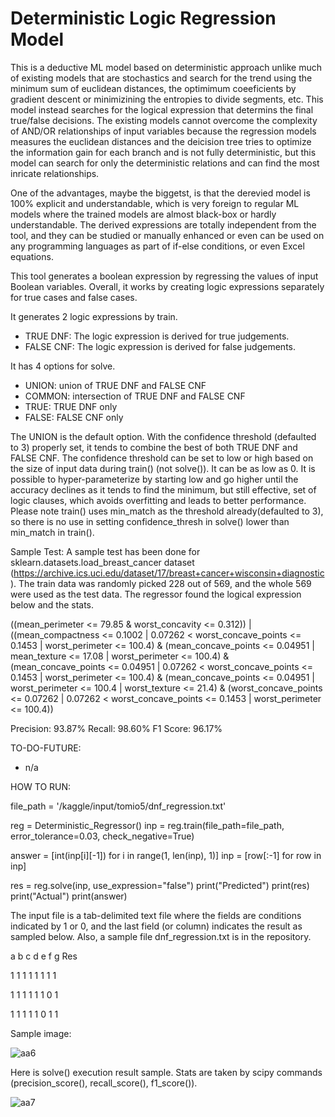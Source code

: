 # Deterministic Logic Regression Model

This is a deductive ML model based on deterministic approach unlike much of existing models that are stochastics and search for the trend using the minimum sum of euclidean distances, the optimimum coeeficients by gradient descent or minimizining the entropies to divide segments, etc.  This model instead searches for the logical expression that determins the final true/false decisions.  The existing models cannot overcome the complexity of AND/OR relationships of input variables because the regression models measures the euclidean distances and the deicision tree tries to optimize the information gain for each branch and is not fully deterministic, but this model can search for only the deterministic relations and can find the most inricate relationships.

One of the advantages, maybe the biggetst, is that the derevied model is 100% explicit and understandable, which is very foreign to regular ML models where the trained models are almost black-box or hardly understandable.  The derived expressions are totally independent from the tool, and they can be studied or manually enhanced or even can be used on any programming languages as part of if-else conditions, or even Excel equations.

This tool generates a boolean expression by regressing the values of input Boolean variables.  Overall, it works by creating logic expressions separately for true cases and false cases.

It generates 2 logic expressions by train.
- TRUE DNF: The logic expression is derived for true judgements.  
- FALSE CNF: The logic expression is derived for false judgements.  

It has 4 options for solve.
- UNION: union of TRUE DNF and FALSE CNF
- COMMON: intersection of TRUE DNF and FALSE CNF
- TRUE: TRUE DNF only
- FALSE: FALSE CNF only

The UNION is the default option.  With the confidence threshold (defaulted to 3) properly set, it tends to combine the best of both TRUE DNF and FALSE CNF.  The confidence threshold can be set to low or high based on the size of input data during train() (not solve()).  It can be as low as 0.  It is possible to hyper-parameterize by starting low and go higher until the accuracy declines as it tends to find the minimum, but still effective, set of logic clauses, which avoids overfitting and leads to better performance.  Please note train() uses min_match as the threshold already(defaulted to 3), so there is no use in setting confidence_thresh in solve() lower than min_match in train().

Sample Test:
A sample test has been done for sklearn.datasets.load_breast_cancer dataset (https://archive.ics.uci.edu/dataset/17/breast+cancer+wisconsin+diagnostic).  The train data was randomly picked 228 out of 569, and the whole 569 were used as the test data.  The regressor found the logical expression below and the stats.

((mean_perimeter <= 79.85 & worst_concavity <= 0.312)) | ((mean_compactness <= 0.1002 | 0.07262 < worst_concave_points <= 0.1453 | worst_perimeter <= 100.4) & (mean_concave_points <= 0.04951 | mean_texture <= 17.08 | worst_perimeter <= 100.4) & (mean_concave_points <= 0.04951 | 0.07262 < worst_concave_points <= 0.1453 | worst_perimeter <= 100.4) & (mean_concave_points <= 0.04951 | worst_perimeter <= 100.4 | worst_texture <= 21.4) & (worst_concave_points <= 0.07262 | 0.07262 < worst_concave_points <= 0.1453 | worst_perimeter <= 100.4))

Precision: 93.87%
Recall: 98.60%
F1 Score: 96.17%

TO-DO-FUTURE:
- n/a

HOW TO RUN:

file_path = '/kaggle/input/tomio5/dnf_regression.txt'

reg = Deterministic_Regressor()
inp = reg.train(file_path=file_path, error_tolerance=0.03, check_negative=True)

answer = [int(inp[i][-1]) for i in range(1, len(inp), 1)]
inp = [row[:-1] for row in inp]

res = reg.solve(inp, use_expression="false")
print("Predicted")
print(res)
print("Actual")
print(answer)

The input file is a tab-delimited text file where the fields are conditions indicated by 1 or 0, and the last field (or column) indicates the result as sampled below.  Also, a sample file dnf_regression.txt is in the repository.

a	b	c	d	e	f	g	Res

1	1	1	1	1	1	1	1

1	1	1	1	1	1	0	1

1	1	1	1	1	0	1	1

Sample image:

![aa6](https://github.com/tomkob9999/dnf_regression_resolver/assets/96751911/3bc22090-5ed2-46b0-b5bb-a1998b539286)

Here is solve() execution result sample.  Stats are taken by scipy commands (precision_score(), recall_score(), f1_score()).

![aa7](https://github.com/tomkob9999/dnf_regression_solver/assets/96751911/4b45de5d-9288-41b5-b1d6-233e5211af34)

